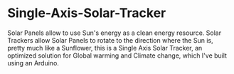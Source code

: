 # Single-Axis-Solar-Tracker
Solar Panels allow to use Sun's energy as a clean energy resource. Solar Trackers allow Solar Panels to rotate to the direction where the Sun is, pretty much like a Sunflower, this is a Single Axis Solar Tracker, an optimized solution for Global warming and Climate change, which I've built using an Arduino.
